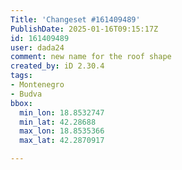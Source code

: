 ```yaml
---
Title: 'Changeset #161409489'
PublishDate: 2025-01-16T09:15:17Z
id: 161409489
user: dada24
comment: new name for the roof shape
created_by: iD 2.30.4
tags:
- Montenegro
- Budva
bbox:
  min_lon: 18.8532747
  min_lat: 42.28688
  max_lon: 18.8535366
  max_lat: 42.2870917

---
```

